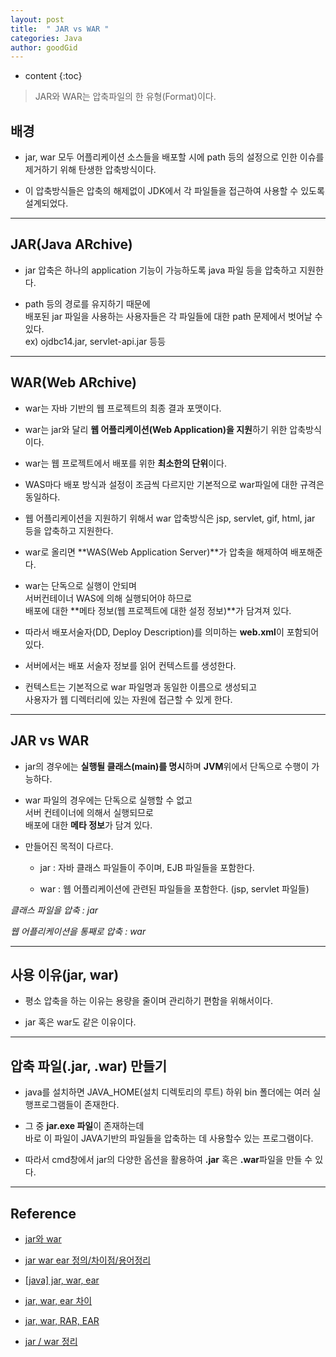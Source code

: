 ```yaml
---
layout: post
title:  " JAR vs WAR "
categories: Java
author: goodGid
---
```

* content
{:toc}


> JAR와 WAR는 압축파일의 한 유형(Format)이다.


## 배경

* jar, war 모두 어플리케이션 소스들을 배포할 시에 path 등의 설정으로 인한 이슈를 제거하기 위해 탄생한 압축방식이다.

* 이 압축방식들은 압축의 해제없이 JDK에서 각 파일들을 접근하여 사용할 수 있도록 설계되었다.








---


## JAR(Java ARchive)

* jar 압축은 하나의 application 기능이 가능하도록 java 파일 등을 압축하고 지원한다.

* path 등의 경로를 유지하기 때문에 <br> 배포된 jar 파일을 사용하는 사용자들은 각 파일들에 대한 path 문제에서 벗어날 수 있다. <br> ex) ojdbc14.jar, servlet-api.jar 등등


---

## WAR(Web ARchive)

* war는 자바 기반의 웹 프로젝트의 최종 결과 포맷이다. 

* war는 jar와 달리 **웹 어플리케이션(Web Application)을 지원**하기 위한 압축방식이다.

* war는 웹 프로젝트에서 배포를 위한 **최소한의 단위**이다.

* WAS마다 배포 방식과 설정이 조금씩 다르지만 기본적으로 war파일에 대한 규격은 동일하다. 

* 웹 어플리케이션을 지원하기 위해서 war 압축방식은 jsp, servlet, gif, html, jar 등을 압축하고 지원한다.

* war로 올리면 **WAS(Web Application Server)**가 압축을 해제하여 배포해준다.

* war는 단독으로 실행이 안되며 <br> 서버컨테이너 WAS에 의해 실행되어야 하므로 <br> 배포에 대한 **메타 정보(웹 프로젝트에 대한 설정 정보)**가 담겨져 있다. 

* 따라서 배포서술자(DD, Deploy Description)를 의미하는 **web.xml**이 포함되어 있다.

* 서버에서는 배포 서술자 정보를 읽어 컨텍스트를 생성한다. 

* 컨텍스트는 기본적으로 war 파일명과 동일한 이름으로 생성되고 <br> 사용자가 웹 디렉터리에 있는 자원에 접근할 수 있게 한다.


---

## JAR vs WAR

* jar의 경우에는 **실행될 클래스(main)를 명시**하며 **JVM**위에서 단독으로 수행이 가능하다.
 
 * war 파일의 경우에는 단독으로 실행할 수 없고 <br> 서버 컨테이너에 의해서 실행되므로 <br> 배포에 대한 **메타 정보**가 담겨 있다. 

* 만들어진 목적이 다르다.

    - jar : 자바 클래스 파일들이 주이며, EJB 파일들을 포함한다.

    - war : 웹 어플리케이션에 관련된 파일들을 포함한다. (jsp, servlet 파일들)


*클래스 파일을 압축 : jar*

*웹 어플리케이션을 통째로 압축 : war*


---

## 사용 이유(jar, war)

* 평소 압축을 하는 이유는 용량을 줄이며 관리하기 편함을 위해서이다.

* jar 혹은 war도 같은 이유이다.


---


## 압축 파일(.jar, .war) 만들기

* java를 설치하면 JAVA_HOME(설치 디렉토리의 루트) 하위 bin 폴더에는 여러 실행프로그램들이 존재한다.

* 그 중 **jar.exe 파일**이 존재하는데 <br> 바로 이 파일이 JAVA기반의 파일들을 압축하는 데 사용할수 있는 프로그램이다.

* 따라서 cmd창에서 jar의 다양한 옵션을 활용하여 **.jar** 혹은 **.war**파일을 만들 수 있다.


---

## Reference

* [jar와 war](https://server-engineer.tistory.com/315)

* [jar war ear 정의/차이점/용어정리](https://mkil.tistory.com/409)

* [[java] jar, war, ear](http://codebm.blogspot.com/2016/04/java-jar-war-ear.html)

* [jar, war, ear 차이](https://bbchu.tistory.com/22)

* [jar, war, RAR, EAR](https://yang1650.tistory.com/44)

* [jar / war 정리](https://sbell92.tistory.com/39)
